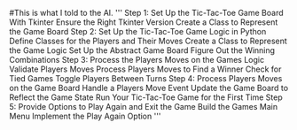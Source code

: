 #This is what I told to the AI.
'''
Step 1: Set Up the Tic-Tac-Toe Game Board With Tkinter
Ensure the Right Tkinter Version
Create a Class to Represent the Game Board
Step 2: Set Up the Tic-Tac-Toe Game Logic in Python
Define Classes for the Players and Their Moves
Create a Class to Represent the Game Logic
Set Up the Abstract Game Board
Figure Out the Winning Combinations
Step 3: Process the Players Moves on the Games Logic
Validate Players Moves
Process Players Moves to Find a Winner
Check for Tied Games
Toggle Players Between Turns
Step 4: Process Players Moves on the Game Board
Handle a Players Move Event
Update the Game Board to Reflect the Game State
Run Your Tic-Tac-Toe Game for the First Time
Step 5: Provide Options to Play Again and Exit the Game
Build the Games Main Menu
Implement the Play Again Option
'''
